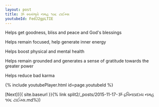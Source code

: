 ```yaml
---
layout: post
title: ૐ સ્વયંભુવે નમહ ૧૦૮ ટાઈમ્સ
youtubeId: FedJ2gpLTIE
---
```

 
 
Helps get goodness, bliss and peace and God's blessings
 
Helps remain focused, help generate inner energy 
 
Helps boost physical and mental health 
 
Helps remain grounded and generates a sense of gratitude towards the greater power 
 
Helps reduce bad karma
 
 
 
 


{% include youtubePlayer.html id=page.youtubeId %}
 
[Next]({{ site.baseurl }}{% link  split2/_posts/2015-11-17-ૐ દ્રવિનાપ્રદાય નમહ ૧૦૮ ટાઈમ્સ.md%})
 
